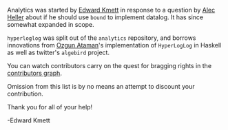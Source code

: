 Analytics was started by [Edward Kmett](https://github.com/ekmett) in response to a question by [Alec Heller](https://github.com/deviant-logic) about if he should use `bound` to implement datalog. It has since somewhat expanded in scope.

`hyperloglog` was split out of the `analytics` repository, and borrows innovations from [Ozgun Ataman](https://github.com/soostone)'s implementation of `HyperLogLog` in Haskell as well as twitter's `algebird` project.

You can watch contributors carry on the quest for bragging rights in the [contributors graph](https://github.com/analytics/compensated/graphs/contributors).

Omission from this list is by no means an attempt to discount your contribution.

Thank you for all of your help!

-Edward Kmett
